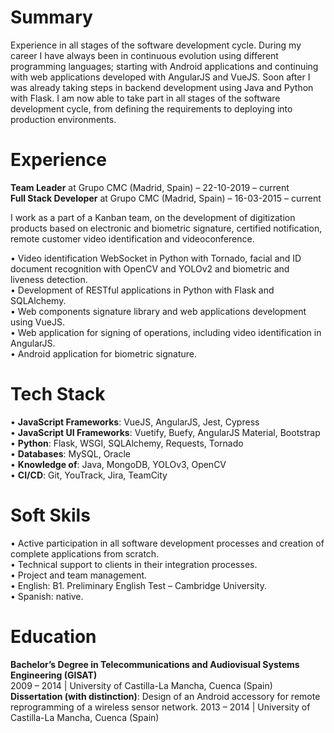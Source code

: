 # Summary

Experience in all stages of the software development cycle. During my career I have always been in continuous evolution using different programming languages; starting with Android applications and continuing with web applications developed with AngularJS and VueJS. Soon after I was already taking steps in backend development using Java and Python with Flask. I am now able to take part in all stages of the software development cycle, from defining the requirements to deploying into production environments.

# Experience

**Team Leader** at Grupo CMC (Madrid, Spain) – 22-10-2019 – current<br/>
**Full Stack Developer** at Grupo CMC (Madrid, Spain) – 16-03-2015 – current<br/>

I work as a part of a Kanban team, on the development of digitization products based on electronic and biometric signature, certified notification, remote customer video identification and videoconference.

• Video identification WebSocket in Python with Tornado, facial and ID document recognition with OpenCV and YOLOv2 and biometric and liveness detection.<br/>
• Development of RESTful applications in Python with Flask and SQLAlchemy.<br/>
• Web components signature library and web applications development using VueJS.<br/>
• Web application for signing of operations, including video identification in AngularJS.<br/>
• Android application for biometric signature.<br/>

# Tech Stack

  • **JavaScript Frameworks**: VueJS, AngularJS, Jest, Cypress<br/>
  • **JavaScript UI Frameworks**: Vuetify, Buefy, AngularJS Material, Bootstrap<br/>
  • **Python**: Flask, WSGI, SQLAlchemy, Requests, Tornado<br/>
  • **Databases**: MySQL, Oracle<br/>
  • **Knowledge of**: Java, MongoDB, YOLOv3, OpenCV<br/>
  • **CI/CD**: Git, YouTrack, Jira, TeamCity<br/>

# Soft Skils
  • Active participation in all software development processes and creation of complete applications from scratch.<br/>
  • Technical support to clients in their integration processes.<br/>
  • Project and team management.<br/>
  • English: B1. Preliminary English Test – Cambridge University.<br/>
  • Spanish: native.<br/>
  
# Education

  **Bachelor’s Degree in Telecommunications and Audiovisual Systems Engineering (GISAT)**<br/>
  2009 – 2014 | University of Castilla-La Mancha, Cuenca (Spain)<br/>
  **Dissertation (with distinction)**: Design of an Android accessory for remote reprogramming of a wireless sensor network. 2013 – 2014 | University of Castilla-La Mancha, Cuenca (Spain)<br/>
<!---
pablobascunana/pablobascunana is a ✨ special ✨ repository because its `README.md` (this file) appears on your GitHub profile.
You can click the Preview link to take a look at your changes.
--->
